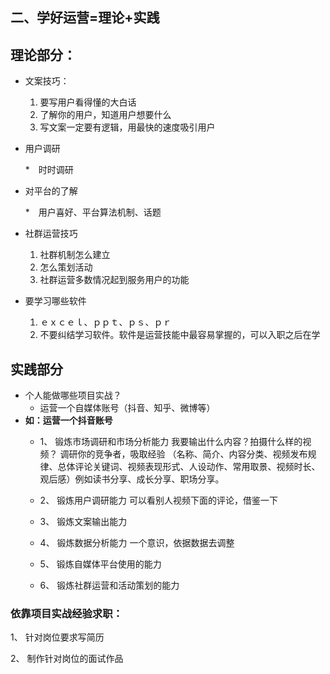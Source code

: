 ## 二、学好运营=理论+实践

## 理论部分：

* 文案技巧：		

  1. 要写用户看得懂的大白话
  2. 了解你的用户，知道用户想要什么
  3. 写文案一定要有逻辑，用最快的速度吸引用户

* 用户调研

  *　时时调研

* 对平台的了解

  *　用户喜好、平台算法机制、话题

* 社群运营技巧

  1. 社群机制怎么建立
  2. 怎么策划活动
  3. 社群运营多数情况起到服务用户的功能

* 要学习哪些软件

  1. ｅｘｃｅｌ、ｐｐｔ、ｐｓ、ｐｒ
  2. 不要纠结学习软件。软件是运营技能中最容易掌握的，可以入职之后在学

  ##  


## 实践部分



* 个人能做哪些项目实战？
  * 运营一个自媒体账号（抖音、知乎、微博等）
* **如：运营一个抖音账号**
  *  1、	锻炼市场调研和市场分析能力 
我要输出什么内容？拍摄什么样的视频？
调研你的竞争者，吸取经验
（名称、简介、内容分类、视频发布规律、总体评论关键词、视频表现形式、人设动作、常用取景、视频时长、观后感）例如读书分享、成长分享、职场分享。

  * 2、	锻炼用户调研能力
可以看别人视频下面的评论，借鉴一下

  * 3、	锻炼文案输出能力

  * 4、	锻炼数据分析能力
一个意识，依据数据去调整

  * 5、	锻炼自媒体平台使用的能力

  * 6、	锻炼社群运营和活动策划的能力
  
### 依靠项目实战经验求职：
  1、	针对岗位要求写简历

  2、	制作针对岗位的面试作品

 

  

  

  

  

  

  

  

  

  

  

